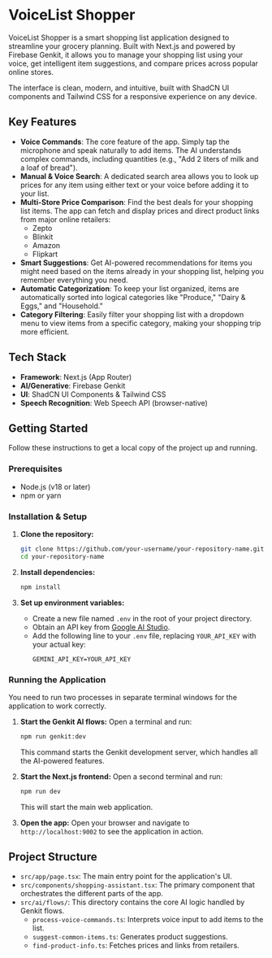 # VoiceList Shopper

VoiceList Shopper is a smart shopping list application designed to streamline your grocery planning. Built with Next.js and powered by Firebase Genkit, it allows you to manage your shopping list using your voice, get intelligent item suggestions, and compare prices across popular online stores.

The interface is clean, modern, and intuitive, built with ShadCN UI components and Tailwind CSS for a responsive experience on any device.

## Key Features

-   **Voice Commands**: The core feature of the app. Simply tap the microphone and speak naturally to add items. The AI understands complex commands, including quantities (e.g., "Add 2 liters of milk and a loaf of bread").
-   **Manual & Voice Search**: A dedicated search area allows you to look up prices for any item using either text or your voice before adding it to your list.
-   **Multi-Store Price Comparison**: Find the best deals for your shopping list items. The app can fetch and display prices and direct product links from major online retailers:
    -   Zepto
    -   Blinkit
    -   Amazon
    -   Flipkart
-   **Smart Suggestions**: Get AI-powered recommendations for items you might need based on the items already in your shopping list, helping you remember everything you need.
-   **Automatic Categorization**: To keep your list organized, items are automatically sorted into logical categories like "Produce," "Dairy & Eggs," and "Household."
-   **Category Filtering**: Easily filter your shopping list with a dropdown menu to view items from a specific category, making your shopping trip more efficient.

## Tech Stack

-   **Framework**: Next.js (App Router)
-   **AI/Generative**: Firebase Genkit
-   **UI**: ShadCN UI Components & Tailwind CSS
-   **Speech Recognition**: Web Speech API (browser-native)

## Getting Started

Follow these instructions to get a local copy of the project up and running.

### Prerequisites

-   Node.js (v18 or later)
-   npm or yarn

### Installation & Setup

1.  **Clone the repository:**
    ```bash
    git clone https://github.com/your-username/your-repository-name.git
    cd your-repository-name
    ```

2.  **Install dependencies:**
    ```bash
    npm install
    ```

3.  **Set up environment variables:**
    -   Create a new file named `.env` in the root of your project directory.
    -   Obtain an API key from [Google AI Studio](https://aistudio.google.com/).
    -   Add the following line to your `.env` file, replacing `YOUR_API_KEY` with your actual key:
        ```
        GEMINI_API_KEY=YOUR_API_KEY
        ```

### Running the Application

You need to run two processes in separate terminal windows for the application to work correctly.

1.  **Start the Genkit AI flows:**
    Open a terminal and run:
    ```bash
    npm run genkit:dev
    ```
    This command starts the Genkit development server, which handles all the AI-powered features.

2.  **Start the Next.js frontend:**
    Open a second terminal and run:
    ```bash
    npm run dev
    ```
    This will start the main web application.

3.  **Open the app:**
    Open your browser and navigate to `http://localhost:9002` to see the application in action.

## Project Structure

-   `src/app/page.tsx`: The main entry point for the application's UI.
-   `src/components/shopping-assistant.tsx`: The primary component that orchestrates the different parts of the app.
-   `src/ai/flows/`: This directory contains the core AI logic handled by Genkit flows.
    -   `process-voice-commands.ts`: Interprets voice input to add items to the list.
    -   `suggest-common-items.ts`: Generates product suggestions.
    -   `find-product-info.ts`: Fetches prices and links from retailers.
